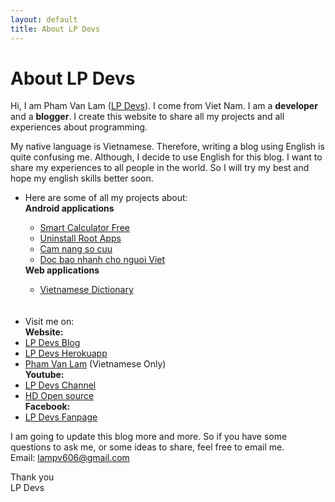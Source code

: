 ```yaml
---
layout: default
title: About LP Devs
---
```


<div class="post">
	<h1 class="pageTitle">About LP Devs</h1>
  <p>
  Hi, I am Pham Van Lam (<a href='https://lpdevs.github.io/'>LP Devs</a>). I come from Viet Nam. I am a <b>developer</b> and a <b>blogger</b>. I create this website to share all my projects and all experiences about programming. 
  </p>

  <p>
  My native language is Vietnamese. Therefore, writing a blog using English is quite confusing me. Although, I decide to use English for this blog. I want to share my experiences to all people in the world. So I will try my best and hope my english skills better soon.
  </p>

  <ul>
  <li>Here are some of all my projects about:</li>
    <b>Android applications</b><br>
      <ul>
      <li><a href='https://play.google.com/store/apps/details?id=com.lampv.calculators'>Smart Calculator Free</a></li>
      <li><a href='https://play.google.com/store/apps/details?id=com.ss.stp.uninstallrootapps'>Uninstall Root Apps</a></li>
      <li><a href='https://play.google.com/store/apps/details?id=com.ss.stp.camnangsocuu'>Cam nang so cuu</a></li>
      <li><a href='https://play.google.com/store/apps/details?id=com.ss.stp.rssnewsreader'>Doc bao nhanh cho nguoi Viet</a></li>
      </ul>
    <b>Web applications</b><br>
      <ul>
      <li><a href='https://lpdevs.herokuapp.com/dictionary'>Vietnamese Dictionary</a></li>
      </ul>
    <br><br>
  <li>Visit me on:</li>
    <b>Website:</b><br>
      <li><a href="https://lpdevs.github.io">LP Devs Blog</a></li>
      <li><a href="https://lpdevs.herokuapp.com">LP Devs Herokuapp</a></li>
      <li><a href="https://phamvanlam.com">Pham Van Lam</a> (Vietnamese Only)</li>
    <b>Youtube:</b><br>
      <li><a href="https://www.youtube.com/channel/UCGZVdZxSWmAIDT5AJNCQ6Bw">LP Devs Channel</a></li>
      <li><a href="https://www.youtube.com/channel/UCGzF0dyN9D5nFS4nNpMm6RA">HD Open source</a></li>
    <b>Facebook:</b><br>
      <li><a href="https://www.facebook.com/lpdevs">LP Devs Fanpage</a></li>
  </ul>

  <p>
  I am going to update this blog more and more. So if you have some questions to ask me, or some ideas to share, feel free to email me.<br>
  Email: <a href="mailto:lampv606@gmail.com">lampv606@gmail.com</a>
  </p>

  <p>
  Thank you <br>
  LP Devs
  </p>
</div>
